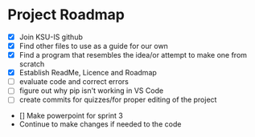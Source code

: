 # Project Roadmap
- [x] Join KSU-IS github 
- [x] Find other files to use as a guide for our own
- [x] Find a program that resembles the idea/or attempt to make one from scratch
- [x] Establish ReadMe, Licence and Roadmap
- [ ] evaluate code and correct errors
- [ ] figure out why pip isn't working in VS Code
- [ ] create commits for quizzes/for proper editing of the project
- [] Make powerpoint for sprint 3
- Continue to make changes if needed to the code
